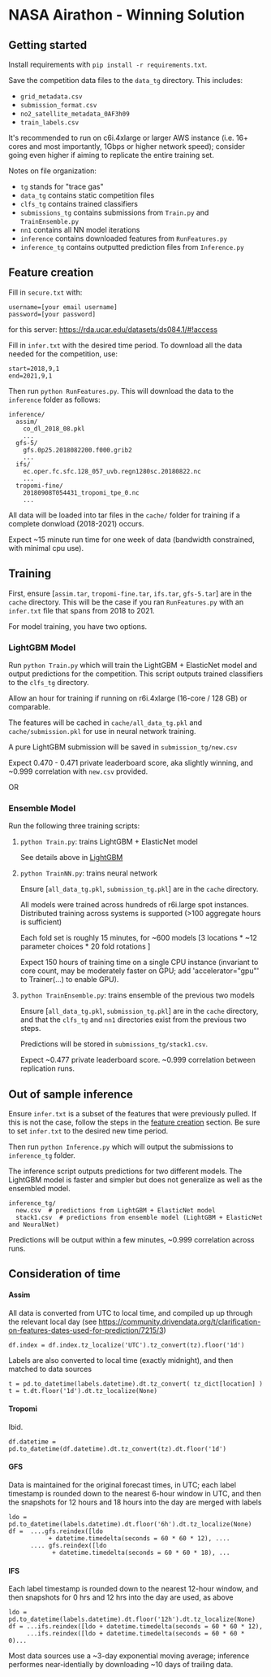 # NASA Airathon - Winning Solution

## Getting started

Install requirements with `pip install -r requirements.txt`.

Save the competition data files to the `data_tg` directory. This includes:
- `grid_metadata.csv`
- `submission_format.csv`
- `no2_satellite_metadata_0AF3h09`
- `train_labels.csv`

It's recommended to run on c6i.4xlarge or larger AWS instance (i.e. 16+ cores and most importantly, 1Gbps or higher network speed); consider going even higher if aiming to replicate the entire training set.

Notes on file organization:
- `tg` stands for "trace gas"
- `data_tg` contains static competition files
- `clfs_tg` contains trained classifiers
- `submissions_tg` contains submissions from `Train.py` and `TrainEnsemble.py`
- `nn1` contains all NN model iterations
- `inference` contains downloaded features from `RunFeatures.py`
- `inference_tg` contains outputted prediction files from `Inference.py`


## Feature creation

Fill in `secure.txt` with:
```
username=[your email username]
password=[your password]
```
for this server: https://rda.ucar.edu/datasets/ds084.1/#!access

Fill in `infer.txt` with the desired time period. To download all the data needed for the competition, use:
```
start=2018,9,1
end=2021,9,1
```

Then run `python RunFeatures.py`. This will download the data to the `inference` folder as follows:
```
inference/
  assim/
    co_dl_2018_08.pkl
    ...
  gfs-5/
    gfs.0p25.2018082200.f000.grib2
    ...
  ifs/
    ec.oper.fc.sfc.128_057_uvb.regn1280sc.20180822.nc
    ...
  tropomi-fine/
    20180908T054431_tropomi_tpe_0.nc
    ...
```

All data will be loaded into tar files in the `cache/` folder for training if a complete donwload (2018-2021) occurs.

Expect ~15 minute run time for one week of data (bandwidth constrained, with minimal cpu use).

## Training

First, ensure [`assim.tar`, `tropomi-fine.tar`, `ifs.tar`, `gfs-5.tar`] are in the `cache` directory. This will be the case if you ran `RunFeatures.py` with an `infer.txt` file that spans from 2018 to 2021.

For model training, you have two options.

### LightGBM Model

Run `python Train.py` which will train the LightGBM + ElasticNet model and output predictions for the competition. This script outputs trained classifiers to the `clfs_tg` directory.

Allow an hour for training if running on r6i.4xlarge (16-core / 128 GB) or comparable.

The features will be cached in `cache/all_data_tg.pkl` and `cache/submission.pkl` for use in neural network training.

A pure LightGBM submission will be saved in `submission_tg/new.csv`

Expect 0.470 - 0.471 private leaderboard score, aka slightly winning, and ~0.999 correlation with `new.csv` provided.

OR

### Ensemble Model

Run the following three training scripts:

1. `python Train.py`: trains LightGBM + ElasticNet model

	See details above in [LightGBM](#lightgbm-model)

2. `python TrainNN.py`: trains neural network 

	Ensure [`all_data_tg.pkl`, `submission_tg.pkl`] are in the `cache` directory.

	All models were trained across hundreds of r6i.large spot instances. Distributed training across systems is supported (>100 aggregate hours is sufficient)

	Each fold set is roughly 15 minutes, for ~600 models
	[3 locations * ~12 parameter choices * 20 fold rotations ]

	Expect 150 hours of training time on a single CPU instance (invariant to core count, may be moderately faster on GPU; add 'accelerator="gpu"' to Trainer(...) to enable GPU). 

3. `python TrainEnsemble.py`: trains ensemble of the previous two models

	Ensure [`all_data_tg.pkl`, `submission_tg.pkl`] are in the `cache` directory, and that the `clfs_tg` and `nn1` directories exist from the previous two steps.

	Predictions will be stored in `submissions_tg/stack1.csv`. 

	Expect ~0.477 private leaderboard score. ~0.999 correlation between replication runs.

## Out of sample inference

Ensure `infer.txt` is a subset of the features that were previously pulled. If this is not the case, follow the steps in the [feature creation](#feature-creation) section. Be sure to set `infer.txt` to the desired new time period.

Then run `python Inference.py` which will output the submissions to `inference_tg` folder.

The inference script outputs predictions for two different models. The LightGBM model is faster and simpler but does not generalize as well as the ensembled model.
```
inference_tg/
  new.csv  # predictions from LightGBM + ElasticNet model
  stack1.csv  # predictions from ensemble model (LightGBM + ElasticNet and NeuralNet)
```	

Predictions will be output within a few minutes, ~0.999 correlation across runs.

## Consideration of time

#### Assim

All data is converted from UTC to local time, and compiled up up through the relevant local day (see https://community.drivendata.org/t/clarification-on-features-dates-used-for-prediction/7215/3)

```
df.index = df.index.tz_localize('UTC').tz_convert(tz).floor('1d')
```

Labels are also converted to local time (exactly midnight), and then matched to data sources

```
t = pd.to_datetime(labels.datetime).dt.tz_convert( tz_dict[location] )
t = t.dt.floor('1d').dt.tz_localize(None)
```

#### Tropomi

Ibid.

```
df.datetime = pd.to_datetime(df.datetime).dt.tz_convert(tz).dt.floor('1d')
```

#### GFS

Data is maintained for the original forecast times, in UTC; each label timestamp is rounded down to the nearest 6-hour window in UTC, and then the snapshots for 12 hours and 18 hours into the day are merged with labels

```
ldo = pd.to_datetime(labels.datetime).dt.floor('6h').dt.tz_localize(None)
df =  ....gfs.reindex([ldo
		   + datetime.timedelta(seconds = 60 * 60 * 12), ....
	  .... gfs.reindex([ldo
			+ datetime.timedelta(seconds = 60 * 60 * 18), ...
```

#### IFS

Each label timestamp is rounded down to the nearest 12-hour window, and then snapshots for 0 hrs and 12 hrs into the day are used, as above

```
ldo = pd.to_datetime(labels.datetime).dt.floor('12h').dt.tz_localize(None)
df = ...ifs.reindex([ldo + datetime.timedelta(seconds = 60 * 60 * 12), 
	 ...ifs.reindex([ldo + datetime.timedelta(seconds = 60 * 60 * 0)...
```

Most data sources use a ~3-day exponential moving average; inference performes near-identially by downloading ~10 days of trailing data.